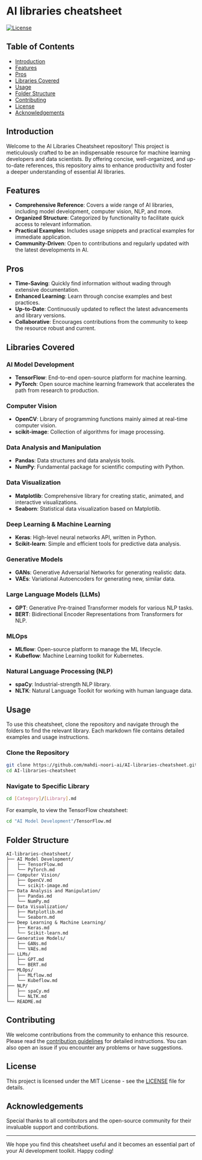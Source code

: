 # AI libraries cheatsheet
 
[![License](https://img.shields.io/badge/license-MIT-blue.svg)](LICENSE)

## Table of Contents

- [Introduction](#introduction)
- [Features](#features)
- [Pros](#pros)
- [Libraries Covered](#libraries-covered)
- [Usage](#usage)
- [Folder Structure](#folder-structure)
- [Contributing](#contributing)
- [License](#license)
- [Acknowledgements](#acknowledgements)

## Introduction

Welcome to the AI Libraries Cheatsheet repository! This project is meticulously crafted to be an indispensable resource for machine learning developers and data scientists. By offering concise, well-organized, and up-to-date references, this repository aims to enhance productivity and foster a deeper understanding of essential AI libraries.

## Features

- **Comprehensive Reference**: Covers a wide range of AI libraries, including model development, computer vision, NLP, and more.
- **Organized Structure**: Categorized by functionality to facilitate quick access to relevant information.
- **Practical Examples**: Includes usage snippets and practical examples for immediate application.
- **Community-Driven**: Open to contributions and regularly updated with the latest developments in AI.

## Pros

- **Time-Saving**: Quickly find information without wading through extensive documentation.
- **Enhanced Learning**: Learn through concise examples and best practices.
- **Up-to-Date**: Continuously updated to reflect the latest advancements and library versions.
- **Collaborative**: Encourages contributions from the community to keep the resource robust and current.

## Libraries Covered

### AI Model Development
- **TensorFlow**: End-to-end open-source platform for machine learning.
- **PyTorch**: Open source machine learning framework that accelerates the path from research to production.

### Computer Vision
- **OpenCV**: Library of programming functions mainly aimed at real-time computer vision.
- **scikit-image**: Collection of algorithms for image processing.

### Data Analysis and Manipulation
- **Pandas**: Data structures and data analysis tools.
- **NumPy**: Fundamental package for scientific computing with Python.

### Data Visualization
- **Matplotlib**: Comprehensive library for creating static, animated, and interactive visualizations.
- **Seaborn**: Statistical data visualization based on Matplotlib.

### Deep Learning & Machine Learning
- **Keras**: High-level neural networks API, written in Python.
- **Scikit-learn**: Simple and efficient tools for predictive data analysis.

### Generative Models
- **GANs**: Generative Adversarial Networks for generating realistic data.
- **VAEs**: Variational Autoencoders for generating new, similar data.

### Large Language Models (LLMs)
- **GPT**: Generative Pre-trained Transformer models for various NLP tasks.
- **BERT**: Bidirectional Encoder Representations from Transformers for NLP.

### MLOps
- **MLflow**: Open-source platform to manage the ML lifecycle.
- **Kubeflow**: Machine Learning toolkit for Kubernetes.

### Natural Language Processing (NLP)
- **spaCy**: Industrial-strength NLP library.
- **NLTK**: Natural Language Toolkit for working with human language data.

## Usage

To use this cheatsheet, clone the repository and navigate through the folders to find the relevant library. Each markdown file contains detailed examples and usage instructions.

### Clone the Repository

```bash
git clone https://github.com/mahdi-noori-ai/AI-libraries-cheatsheet.git
cd AI-libraries-cheatsheet
```

### Navigate to Specific Library

```bash
cd [Category]/[Library].md
```

For example, to view the TensorFlow cheatsheet:

```bash
cd "AI Model Development"/TensorFlow.md
```

## Folder Structure

```plaintext
AI-libraries-cheatsheet/
├── AI Model Development/
│   ├── TensorFlow.md
│   └── PyTorch.md
├── Computer Vision/
│   ├── OpenCV.md
│   └── scikit-image.md
├── Data Analysis and Manipulation/
│   ├── Pandas.md
│   └── NumPy.md
├── Data Visualization/
│   ├── Matplotlib.md
│   └── Seaborn.md
├── Deep Learning & Machine Learning/
│   ├── Keras.md
│   └── Scikit-learn.md
├── Generative Models/
│   ├── GANs.md
│   └── VAEs.md
├── LLMs/
│   ├── GPT.md
│   └── BERT.md
├── MLOps/
│   ├── MLflow.md
│   └── Kubeflow.md
├── NLP/
│   ├── spaCy.md
│   └── NLTK.md
└── README.md
```

## Contributing

We welcome contributions from the community to enhance this resource. Please read the [contribution guidelines](CONTRIBUTING.md) for detailed instructions. You can also open an issue if you encounter any problems or have suggestions.

## License

This project is licensed under the MIT License - see the [LICENSE](LICENSE) file for details.

## Acknowledgements

Special thanks to all contributors and the open-source community for their invaluable support and contributions.

---

We hope you find this cheatsheet useful and it becomes an essential part of your AI development toolkit. Happy coding!
```
